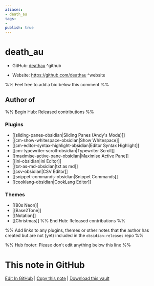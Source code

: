 ```yaml
---
aliases:
- death_au
tags:
- 
publish: true
---
```


# death_au

- GitHub: [deathau](https://github.com/deathau/) ^github
<!-- - Discord: `@` ^discord-->
- Website: <https://github.com/deathau> ^website
<!-- - [[Publish sites|Publish site]]: ^publish-->

%% Feel free to add a bio below this comment %%


## Author of

%% Begin Hub: Released contributions %%
### Plugins
- [[sliding-panes-obsidian|Sliding Panes (Andy's Mode)]]
- [[cm-show-whitespace-obsidian|Show Whitespace]]
- [[cm-editor-syntax-highlight-obsidian|Editor Syntax Highlight]]
- [[cm-typewriter-scroll-obsidian|Typewriter Scroll]]
- [[maximise-active-pane-obsidian|Maximise Active Pane]]
- [[ini-obsidian|ini Editor]]
- [[txt-as-md-obsidian|txt as md]]
- [[csv-obsidian|CSV Editor]]
- [[snippet-commands-obsidian|Snippet Commands]]
- [[cooklang-obsidian|CookLang Editor]]

### Themes
- [[80s Neon]]
- [[Base2Tone]]
- [[Notation]]
- [[Christmas]]
%% End Hub: Released contributions %%

%% Add links to any plugins, themes or other notes that the author has created but are not (yet) included in the `obsidian-releases` repo %%

<!--
### Unlisted plugins
-->

<!--
### Others
-->

<!--
## Sponsor this author
-->

<!-- - [[GitHub sponsors]]: [Sponsor @deathau on GitHub Sponsors](https://github.com/sponsors/deathau) ^github-sponsor-->
<!-- - [[Buy me a coffee]]: <https://> ^buy-me-a-coffee-->
<!-- - [[PayPal]]: <https://> ^paypal-->
<!-- - [[Patreon]]: <https://> ^patreon-->

<!--
## Follow this author
-->

<!-- - [[YouTube Channels|On YouTube]]: <https://> ^youtube-->
<!-- - Twitter: <https://> ^twitter-->
<!-- - ... -->

%% Hub footer: Please don't edit anything below this line %%

# This note in GitHub

<span class="git-footer">[Edit In GitHub](https://github.dev/obsidian-community/obsidian-hub/blob/main/01%20-%20Community/People/deathau.md "git-hub-edit-note") | [Copy this note](https://raw.githubusercontent.com/obsidian-community/obsidian-hub/main/01%20-%20Community/People/deathau.md "git-hub-copy-note") | [Download this vault](https://github.com/obsidian-community/obsidian-hub/archive/refs/heads/main.zip "git-hub-download-vault") </span>
